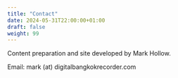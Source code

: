 ```yaml
---
title: "Contact"
date: 2024-05-31T22:00:00+01:00
draft: false
weight: 99
---
```

Content preparation and site developed by Mark Hollow.

Email: mark (at) digitalbangkokrecorder.com